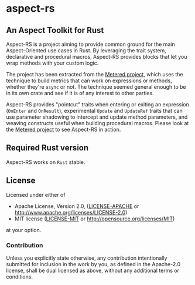 # aspect-rs
## An Aspect Toolkit for Rust

Aspect-RS is a project aiming to provide common ground for the main Aspect-Oriented use cases in Rust. By leveraging the trait system, declarative and procedural macros, Aspect-RS provides blocks that let you wrap methods with your custom logic.

The project has been extracted from the [Metered project](https://github.com/magnet/metered-rs), which uses the technique to build metrics that can work on expressions or methods, whether they're `async` or not. The technique seemed general enough to be in its own crate and see if it is of any interest to other parties.

Aspect-RS provides "pointcut" traits when entering or exiting an expression (`OnEnter` and `OnResult`), experimental `Update` and `UpdateRef` traits that can use parameter shadowing to intercept and update method parameters, and weaving constructs useful when building procedural macros. Please look at the [Metered project](https://github.com/magnet/metered-rs) to see Aspect-RS in action.


## Required Rust version

Aspect-RS works on `Rust` stable.

## License

Licensed under either of

 * Apache License, Version 2.0, ([LICENSE-APACHE](LICENSE-APACHE) or http://www.apache.org/licenses/LICENSE-2.0)
 * MIT license ([LICENSE-MIT](LICENSE-MIT) or http://opensource.org/licenses/MIT)

at your option.

### Contribution

Unless you explicitly state otherwise, any contribution intentionally
submitted for inclusion in the work by you, as defined in the Apache-2.0
license, shall be dual licensed as above, without any additional terms or
conditions.